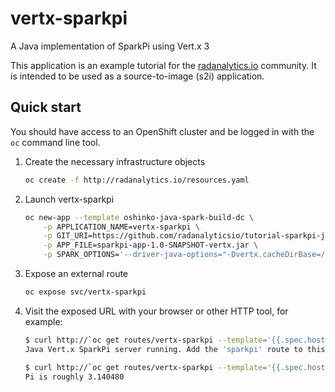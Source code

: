 # vertx-sparkpi
A Java implementation of SparkPi using Vert.x 3

This application is an example tutorial for the
[radanalytics.io](http://radanalytics.io) community. It is intended to be
used as a source-to-image (s2i) application.

## Quick start

You should have access to an OpenShift cluster and be logged in with the
`oc` command line tool.

1. Create the necessary infrastructure objects
   ```bash
   oc create -f http://radanalytics.io/resources.yaml
   ```

1. Launch vertx-sparkpi
   ```bash
   oc new-app --template oshinko-java-spark-build-dc \
       -p APPLICATION_NAME=vertx-sparkpi \
       -p GIT_URI=https://github.com/radanalyticsio/tutorial-sparkpi-java-vertx \
       -p APP_FILE=sparkpi-app-1.0-SNAPSHOT-vertx.jar \
       -p SPARK_OPTIONS='--driver-java-options="-Dvertx.cacheDirBase=/tmp/vertx-cache"'
   ```

1. Expose an external route
   ```bash
   oc expose svc/vertx-sparkpi
   ```

1. Visit the exposed URL with your browser or other HTTP tool, for example:
   ```bash
   $ curl http://`oc get routes/vertx-sparkpi --template='{{.spec.host}}'`
   Java Vert.x SparkPi server running. Add the 'sparkpi' route to this URL to invoke the app.

   $ curl http://`oc get routes/vertx-sparkpi --template='{{.spec.host}}'`/sparkpi
   Pi is roughly 3.140480
   ```

